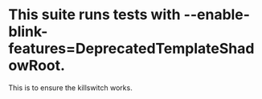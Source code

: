 # This suite runs tests with --enable-blink-features=DeprecatedTemplateShadowRoot.
This is to ensure the killswitch works.
